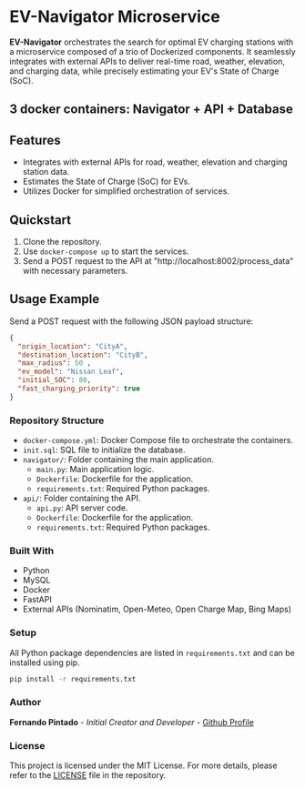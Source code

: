# EV-Navigator Microservice
**EV-Navigator** orchestrates the search for optimal EV charging stations with a microservice composed of a trio of Dockerized components. It seamlessly integrates with external APIs to deliver real-time road, weather, elevation, and charging data, while precisely estimating your EV's State of Charge (SoC).

## 3 docker containers: Navigator + API + Database

## Features
- Integrates with external APIs for road, weather, elevation and charging station data.
- Estimates the State of Charge (SoC) for EVs.
- Utilizes Docker for simplified orchestration of services.

## Quickstart
1. Clone the repository.
2. Use `docker-compose up` to start the services.
3. Send a POST request to the API at "http://localhost:8002/process_data" with necessary parameters.

## Usage Example
Send a POST request with the following JSON payload structure:
```json
{
  "origin_location": "CityA",
  "destination_location": "CityB",
  "max_radius": 50 ,
  "ev_model": "Nissan Leaf",
  "initial_SOC": 80,
  "fast_charging_priority": true
}
```

### Repository Structure

- `docker-compose.yml`: Docker Compose file to orchestrate the containers.
- `init.sql`: SQL file to initialize the database.
- `navigator/`: Folder containing the main application.
  - `main.py`: Main application logic.
  - `Dockerfile`: Dockerfile for the application.
  - `requirements.txt`: Required Python packages.
- `api/`: Folder containing the API.
  - `api.py`: API server code.
  - `Dockerfile`: Dockerfile for the application.
  - `requirements.txt`: Required Python packages.

### Built With

- Python
- MySQL
- Docker
- FastAPI
- External APIs (Nominatim, Open-Meteo, Open Charge Map, Bing Maps)

### Setup

All Python package dependencies are listed in `requirements.txt` and can be installed using pip.

```bash
pip install -r requirements.txt
```
### Author
**Fernando Pintado** - *Initial Creator and Developer* - [Github Profile](https://github.com/ferpintado99)

### License
This project is licensed under the MIT License. For more details, please refer to the [LICENSE](https://github.com/ferpintado99/EV-Navigator/blob/main/LICENSE) file in the repository.



